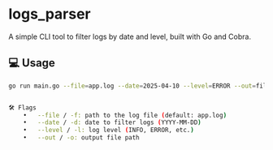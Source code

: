 
# logs_parser

A simple CLI tool to filter logs by date and level, built with Go and Cobra.

## 💻 Usage

```bash
go run main.go --file=app.log --date=2025-04-10 --level=ERROR --out=filtered.log


🛠 Flags
	•	--file / -f: path to the log file (default: app.log)
	•	--date / -d: date to filter logs (YYYY-MM-DD)
	•	--level / -l: log level (INFO, ERROR, etc.)
	•	--out / -o: output file path
    